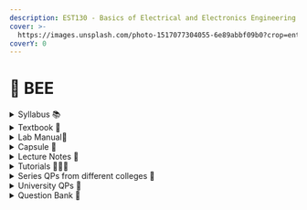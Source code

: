 ```yaml
---
description: EST130 - Basics of Electrical and Electronics Engineering
cover: >-
  https://images.unsplash.com/photo-1517077304055-6e89abbf09b0?crop=entropy&cs=srgb&fm=jpg&ixid=M3wxOTcwMjR8MHwxfHNlYXJjaHw0fHxlbGVjdHJpY2FsJTIwYW5kJTIwZWxlY3Ryb25pY3N8ZW58MHx8fHwxNjk1MDAyNTA1fDA&ixlib=rb-4.0.3&q=85
coverY: 0
---
```


# 🔌 BEE

<details>

<summary>Syllabus 📚</summary>

[EST130](https://drive.google.com/file/d/1Uc6RXgf0RS_67-2iGP7kDg4cUGN1CsrS/view?usp=drive_link)👈

</details>

<details>

<summary>Textbook 📖</summary>

[BEE Textbook](https://drive.google.com/drive/folders/1fhBcPeTQ0PfuBUPdq2zWvlCOOaAEkxNU?usp=drive_link)👈

</details>

<details>

<summary>Lab Manual📔</summary>

[BEE Lab Manual](https://drive.google.com/file/d/17SIQQ_kjUOrXxXIo20BUBLzv27wXPgZg/view?usp=drive_link)👈

</details>

<details>

<summary>Capsule 💊</summary>

[Electrical Short Notes](https://drive.google.com/drive/folders/1zGiRTQNuE05sAivzeeF2A8bunWK1D_MD?usp=drive_link)👈

[Electronics Short Notes](https://drive.google.com/drive/folders/1iQtgKBH_G1k8bH5yfr9VlJRgwPwrZm0m?usp=drive_link)👈

</details>

<details>

<summary>Lecture Notes 📒</summary>

[Notes 1](https://drive.google.com/drive/folders/1RUqZ0q2q4JStJAVe2wNmW0wSQSUTLQxX?usp=drive_link)👈

[Notes 2](https://drive.google.com/drive/folders/1EZ9h_Ab-3NTE_VWZ33Wy9TcjBJRek8Ma?usp=drive_link)👈

</details>

<details>

<summary>Tutorials 🧑🏽‍🏫</summary>

[Useful Links](https://docs.google.com/document/d/1A0ws1jaGT3BwEgKJsgAhq8pSlHG5_uNT-bm9HU91WjM/edit?usp=drive_link)👈

</details>

<details>

<summary>Series QPs from different colleges 📃</summary>

[BEE Series Question Papers](https://drive.google.com/drive/folders/1Ki0LOVscZiwweF1RWZlUTH_y9wa2TSP4?usp=drive_link)👈

</details>

<details>

<summary>University QPs 📑</summary>

[BEE University Question Papers](https://drive.google.com/drive/folders/15Aa_37Ghs6NOndlt7C589O2UrZqdX9ER?usp=drive_link)👈

</details>

<details>

<summary>Question Bank 🏦</summary>

[BEE Question Bank](https://drive.google.com/file/d/1XFhj0GiLlps-6DDmxBqr2yohbvb0aDru/view?usp=drive_link)👈

</details>
